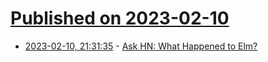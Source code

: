 # [Published on 2023-02-10](index.md)

* [2023-02-10, 21:31:35](https://news.ycombinator.com/item?id=34746161) - [Ask HN: What Happened to Elm?](https://news.ycombinator.com/item?id=34746161)
